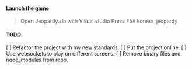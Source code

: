 #### Launch the game
> Open Jeopardy.sln with Visual studio
> Press F5# korean_jeopardy

#### TODO
[ ] Refactor the project with my new standards.
[ ] Put the project online.
[ ] Use websockets to play on different screens.
[ ] Remove binary files and node_modules from repo.